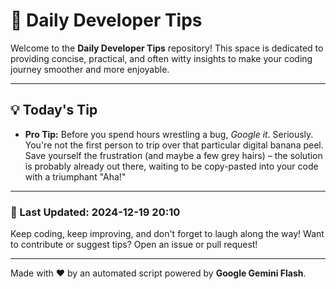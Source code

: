 
# 🌟 Daily Developer Tips

Welcome to the **Daily Developer Tips** repository! This space is dedicated to providing concise, practical, and often witty insights to make your coding journey smoother and more enjoyable.

---

## 💡 Today's Tip

- **Pro Tip:**  Before you spend hours wrestling a bug,  *Google it*. Seriously.  You're not the first person to trip over that particular digital banana peel.  Save yourself the frustration (and maybe a few grey hairs) – the solution is probably already out there, waiting to be copy-pasted into your code with a triumphant "Aha!"

---

### 📅 Last Updated: 2024-12-19 20:10

Keep coding, keep improving, and don't forget to laugh along the way! Want to contribute or suggest tips? Open an issue or pull request!

---

Made with ❤️ by an automated script powered by **Google Gemini Flash**.
